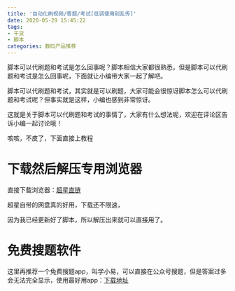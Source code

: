 ```yaml
---
title: '自动化刷视频/答题/考试[低调使用别乱传]'
date: 2020-05-29 15:45:22
tags:
- 干货
- 脚本
categories: 数码产品推荐 
---
```

脚本可以代刷题和考试是怎么回事呢？脚本相信大家都很熟悉，但是脚本可以代刷题和考试是怎么回事呢，下面就让小编带大家一起了解吧。

脚本可以代刷题和考试，其实就是可以刷题，大家可能会很惊讶脚本怎么可以代刷题和考试呢？但事实就是这样，小编也感到非常惊讶。

这就是关于脚本可以代刷题和考试的事情了，大家有什么想法呢，欢迎在评论区告诉小编一起讨论哦！
<!-- more -->

咳咳，不皮了，下面直接上教程

# 下载然后解压专用浏览器
直接下载浏览器：[超星直链](http://d0.ananas.chaoxing.com/download/8df820a700af0377a80124d3987801fc?fn=超星智慧树网课助手浏览器版V1.1.6.zip)

超星自带的网盘真的好用，下载还不限速，

因为我已经更新好了脚本，所以解压出来就可以直接用了。

# 免费搜题软件
这里再推荐一个免费搜题app，叫学小易，可以直接在公众号搜题，但是答案过多会无法完全显示，使用最好用app：[下载地址](https://www.51xuexiaoyi.com/download)